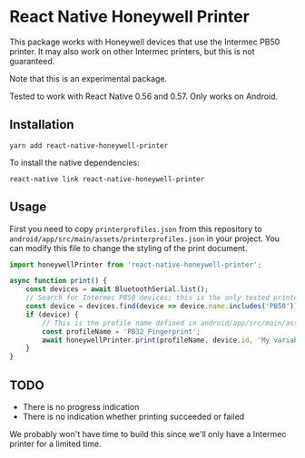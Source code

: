 # React Native Honeywell Printer

This package works with Honeywell devices that use the Intermec PB50 printer. It may also work on other Intermec printers, but this is not guaranteed.

Note that this is an experimental package.

Tested to work with React Native 0.56 and 0.57. Only works on Android.

## Installation

```
yarn add react-native-honeywell-printer
```

To install the native dependencies:

```
react-native link react-native-honeywell-printer
```

## Usage

First you need to copy `printerprofiles.json` from this repository to `android/app/src/main/assets/printerprofiles.json` in your project. You can modify this file to change the styling of the print document.

```js
import honeywellPrinter from 'react-native-honeywell-printer';

async function print() {
    const devices = await BluetoothSerial.list();
    // Search for Intermec PB50 devices; this is the only tested printer at the moment.
    const device = devices.find(device => device.name.includes('PB50'));
    if (device) {
        // This is the profile name defined in android/app/src/main/assets/printerprofiles.json
        const profileName = 'PB32_Fingerprint';
        await honeywellPrinter.print(profileName, device.id, 'My variable to print');
    }
}
```


## TODO

- There is no progress indication
- There is no indication whether printing succeeded or failed

We probably won't have time to build this since we'll only have a Intermec printer for a limited time.